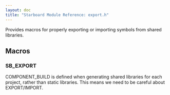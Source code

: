 ```yaml
---
layout: doc
title: "Starboard Module Reference: export.h"
---
```


Provides macros for properly exporting or importing symbols from shared
libraries.

## Macros ##

### SB_EXPORT ###

COMPONENT_BUILD is defined when generating shared libraries for each project,
rather than static libraries. This means we need to be careful about
EXPORT/IMPORT.
